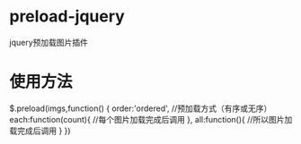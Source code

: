 # preload-jquery
jquery预加载图片插件
# 使用方法
$.preload(imgs,function() {
  order:'ordered',  //预加载方式（有序或无序）
  each:function(count){
    //每个图片加载完成后调用
  },
  all:function(){
    //所以图片加载完成后调用
  }
})
